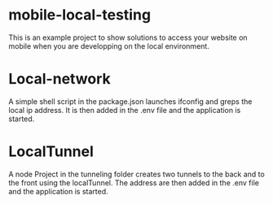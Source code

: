 # mobile-local-testing

This is an example project to show solutions to access your website on mobile when you are developping on the local environment.

# Local-network

A simple shell script in the package.json launches ifconfig and greps the local ip address. It is then added in the .env file and the application is started. 

# LocalTunnel

A node Project in the tunneling folder creates two tunnels to the back and to the front using the localTunnel. The address are then added in the .env file and the application is started.
